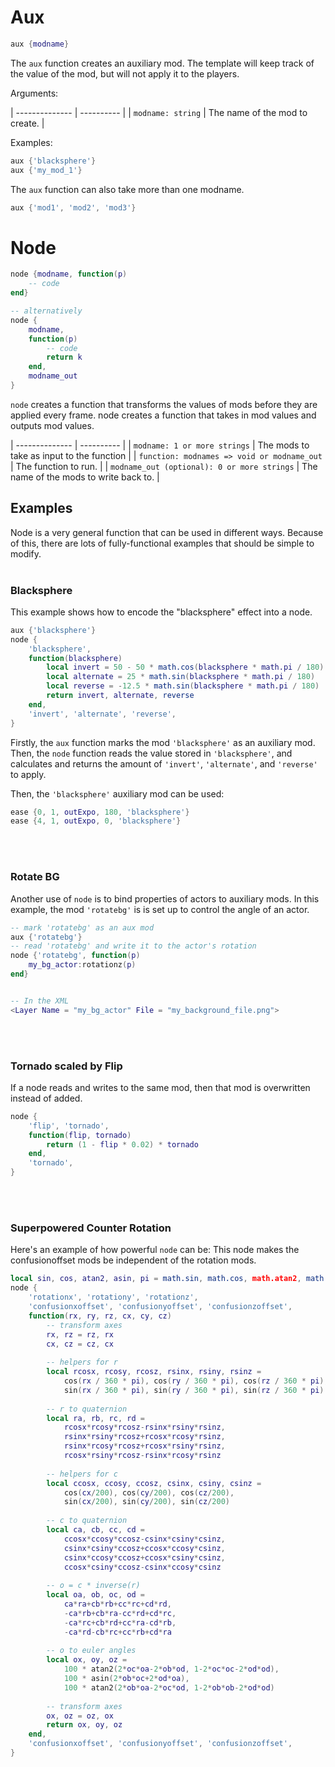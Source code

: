 # Aux
```lua
aux {modname}
```
The `aux` function creates an auxiliary mod. The template will keep track of the value of the mod, but will not apply it to the players.

Arguments:

| -------------- | ---------- |
| `modname: string` | The name of the mod to create. |

Examples:
```lua
aux {'blacksphere'}
aux {'my_mod_1'}
```

The `aux` function can also take more than one modname.

```lua
aux {'mod1', 'mod2', 'mod3'}
```

# Node
```lua
node {modname, function(p)
	-- code
end}

-- alternatively
node {
	modname,
	function(p)
		-- code
		return k
	end,
	modname_out
}
```

`node` creates a function that transforms the values of mods before they are applied every frame.
node creates a function that takes in mod values and outputs mod values.

| -------------- | ---------- |
| `modname: 1 or more strings` | The mods to take as input to the function |
| `function: modnames => void or modname_out` | The function to run. |
| `modname_out (optional): 0 or more strings` | The name of the mods to write back to. |

## Examples
Node is a very general function that can be used in different ways. Because of this, there are lots of fully-functional examples that should be simple to modify.
<br><br>
### Blacksphere
This example shows how to encode the "blacksphere" effect into a node.
```lua
aux {'blacksphere'}
node {
	'blacksphere',
	function(blacksphere)
		local invert = 50 - 50 * math.cos(blacksphere * math.pi / 180)
		local alternate = 25 * math.sin(blacksphere * math.pi / 180)
		local reverse = -12.5 * math.sin(blacksphere * math.pi / 180)
		return invert, alternate, reverse
	end,
	'invert', 'alternate', 'reverse',
}
```
Firstly, the `aux` function marks the mod `'blacksphere'` as an auxiliary mod. Then, the `node` function reads the value stored in `'blacksphere'`, and calculates and returns the amount of `'invert'`, `'alternate'`, and `'reverse'` to apply.

Then, the `'blacksphere'` auxiliary mod can be used:
```lua
ease {0, 1, outExpo, 180, 'blacksphere'}
ease {4, 1, outExpo, 0, 'blacksphere'}
```
<br><br>
### Rotate BG
Another use of `node` is to bind properties of actors to auxiliary mods. In this example, the mod `'rotatebg'` is is set up to control the angle of an actor.
```lua
-- mark 'rotatebg' as an aux mod
aux {'rotatebg'}
-- read 'rotatebg' and write it to the actor's rotation
node {'rotatebg', function(p)
	my_bg_actor:rotationz(p)
end}


-- In the XML
<Layer Name = "my_bg_actor" File = "my_background_file.png">
```
<br><br>
### Tornado scaled by Flip
If a node reads and writes to the same mod, then that mod is overwritten instead of added.
```lua
node {
	'flip', 'tornado',
	function(flip, tornado)
		return (1 - flip * 0.02) * tornado
	end,
	'tornado',
}
```
<br><br>
### Superpowered Counter Rotation
Here's an example of how powerful `node` can be:
This node makes the confusionoffset mods be independent of the rotation mods.
```lua
local sin, cos, atan2, asin, pi = math.sin, math.cos, math.atan2, math.asin, math.pi
node {
	'rotationx', 'rotationy', 'rotationz',
	'confusionxoffset', 'confusionyoffset', 'confusionzoffset',
	function(rx, ry, rz, cx, cy, cz)
		-- transform axes
		rx, rz = rz, rx
		cx, cz = cz, cx
		
		-- helpers for r
		local rcosx, rcosy, rcosz, rsinx, rsiny, rsinz =
			cos(rx / 360 * pi), cos(ry / 360 * pi), cos(rz / 360 * pi),
			sin(rx / 360 * pi), sin(ry / 360 * pi), sin(rz / 360 * pi)
		
		-- r to quaternion
		local ra, rb, rc, rd =
			rcosx*rcosy*rcosz-rsinx*rsiny*rsinz,
			rsinx*rsiny*rcosz+rcosx*rcosy*rsinz,
			rsinx*rcosy*rcosz+rcosx*rsiny*rsinz,
			rcosx*rsiny*rcosz-rsinx*rcosy*rsinz
		
		-- helpers for c
		local ccosx, ccosy, ccosz, csinx, csiny, csinz =
			cos(cx/200), cos(cy/200), cos(cz/200),
			sin(cx/200), sin(cy/200), sin(cz/200)
		
		-- c to quaternion
		local ca, cb, cc, cd =
			ccosx*ccosy*ccosz-csinx*csiny*csinz,
			csinx*csiny*ccosz+ccosx*ccosy*csinz,
			csinx*ccosy*ccosz+ccosx*csiny*csinz,
			ccosx*csiny*ccosz-csinx*ccosy*csinz
		
		-- o = c * inverse(r)
		local oa, ob, oc, od =
			ca*ra+cb*rb+cc*rc+cd*rd,
			-ca*rb+cb*ra-cc*rd+cd*rc,
			-ca*rc+cb*rd+cc*ra-cd*rb,
			-ca*rd-cb*rc+cc*rb+cd*ra
		
		-- o to euler angles
		local ox, oy, oz =
			100 * atan2(2*oc*oa-2*ob*od, 1-2*oc*oc-2*od*od),
			100 * asin(2*ob*oc+2*od*oa),
			100 * atan2(2*ob*oa-2*oc*od, 1-2*ob*ob-2*od*od)
		
		-- transform axes
		ox, oz = oz, ox
		return ox, oy, oz
	end,
	'confusionxoffset', 'confusionyoffset', 'confusionzoffset',
}
```
<br><br>